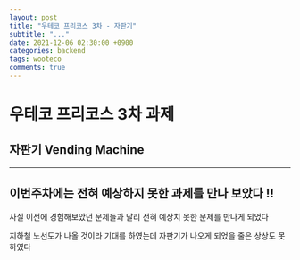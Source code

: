 ```yaml
---
layout: post
title: "우테코 프리코스 3차 - 자판기"
subtitle: "..."
date: 2021-12-06 02:30:00 +0900
categories: backend
tags: wooteco
comments: true
---
```


# 우테코 프리코스 3차 과제

## 자판기 Vending Machine

---

## 이번주차에는 전혀 예상하지 못한 과제를 만나 보았다 !!

사실 이전에 경험해보았던 문제들과 달리 전혀 예상치 못한 문제를 만나게 되었다

지하철 노선도가 나올 것이라 기대를 하였는데 자판기가 나오게 되었을 줄은 상상도 못하였다
